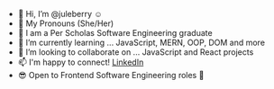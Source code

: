 - 👋 Hi, I’m @juleberry :relaxed:
- :woman: My Pronouns (She/Her)
- :green_book: I am a Per Scholas Software Engineering graduate
- 🌱 I’m currently learning ... JavaScript, MERN, OOP, DOM and more
- 💞️ I’m looking to collaborate on ... JavaScript and React projects
- 📫 I'm happy to connect! [LinkedIn](https://www.linkedin.com/in/juleberry)
- :sunglasses: Open to Frontend Software Engineering roles :raising_hand:
